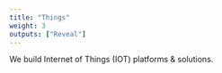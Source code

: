 ```yaml
---
title: "Things"
weight: 3
outputs: ["Reveal"]
---
```


We build Internet of Things (IOT) platforms & solutions.
